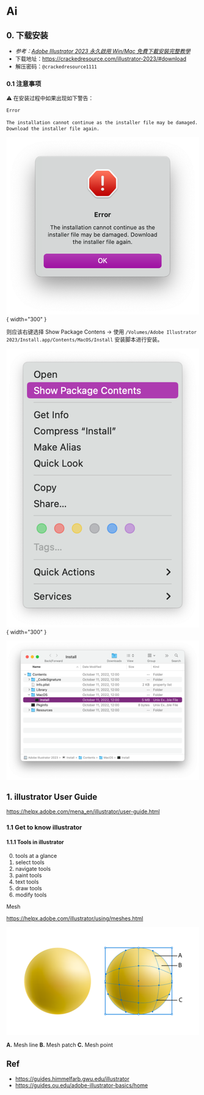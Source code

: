 # Ai

## 0. 下载安装

-   *参考：[Adobe Illustrator 2023 永久啟用 Win/Mac 免費下載安裝完整教學](https://crackedresource.com/illustrator-2023/)*
-   下载地址：<https://crackedresource.com/illustrator-2023/#download>
-   解压密码：`@crackedresource1111`

### 0.1 注意事项

⚠️ 在安装过程中如果出现如下警告：

```
Error

The installation cannot continue as the installer file may be damaged.
Download the installer file again.
```

![image-20231010114715585](./assets/image-20231010114715585.png){ width="300" }

则应该右键选择 Show Package Contens -> 使用 `/Volumes/Adobe Illustrator 2023/Install.app/Contents/MacOS/Install` 安装脚本进行安装。

![image-20231010114847497](./assets/image-20231010114847497.png){ width="300" }

![image-20231010114935770](./assets/image-20231010114935770.png)

## 1. illustrator User Guide

https://helpx.adobe.com/mena_en/illustrator/user-guide.html

### 1.1 Get to know illustrator

#### 1.1.1 Tools in illustrator

0.   tools at a glance
1.   select tools
2.   navigate tools
3.   paint tools
4.   text tools
5.   draw tools
6.   modify tools

Mesh

https://helpx.adobe.com/illustrator/using/meshes.html

![Diagram of a mesh object](./assets/Mesh1.png.img.png)

**A.** Mesh line **B.** Mesh patch **C.** Mesh point

## Ref

-   https://guides.himmelfarb.gwu.edu/illustrator
-   https://guides.ou.edu/adobe-illustrator-basics/home